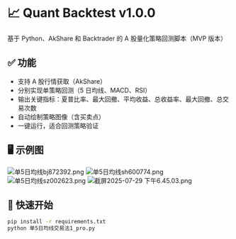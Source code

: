 # 📈 Quant Backtest v1.0.0

基于 Python、AkShare 和 Backtrader 的 A 股量化策略回测脚本（MVP 版本）

## ✅ 功能

- 支持 A 股行情获取（AkShare）
- 分别实现单策略回测（5 日均线、MACD、RSI）
- 输出关键指标：夏普比率、最大回撤、平均收益、总收益率、最大回撤、总交易次数
- 自动绘制策略图像（含买卖点）
- 一键运行，适合回测策略验证

## 🖥️ 示例图
![单5日均线bj872392.png](..%2F..%2F..%2F..%2FUsers%2Fzhouyuncong%2FDesktop%2F%E9%87%8F%E5%8C%96%E4%BA%A4%E6%98%93%E5%B9%B3%E5%8F%B0v1%2F%E5%8D%955%E6%97%A5%E5%9D%87%E7%BA%BFbj872392.png)
![单5日均线sh600774.png](..%2F..%2F..%2F..%2FUsers%2Fzhouyuncong%2FDesktop%2F%E9%87%8F%E5%8C%96%E4%BA%A4%E6%98%93%E5%B9%B3%E5%8F%B0v1%2F%E5%8D%955%E6%97%A5%E5%9D%87%E7%BA%BFsh600774.png)
![单5日均线sz002623.png](..%2F..%2F..%2F..%2FUsers%2Fzhouyuncong%2FDesktop%2F%E9%87%8F%E5%8C%96%E4%BA%A4%E6%98%93%E5%B9%B3%E5%8F%B0v1%2F%E5%8D%955%E6%97%A5%E5%9D%87%E7%BA%BFsz002623.png)
![截屏2025-07-29 下午6.45.03.png](..%2F..%2F..%2F..%2FUsers%2Fzhouyuncong%2FDesktop%2F%E9%87%8F%E5%8C%96%E4%BA%A4%E6%98%93%E5%B9%B3%E5%8F%B0v1%2F%E6%88%AA%E5%B1%8F2025-07-29%20%E4%B8%8B%E5%8D%886.45.03.png)

## 🚀 快速开始

```bash
pip install -r requirements.txt
python 单5日均线交易法1_pro.py
